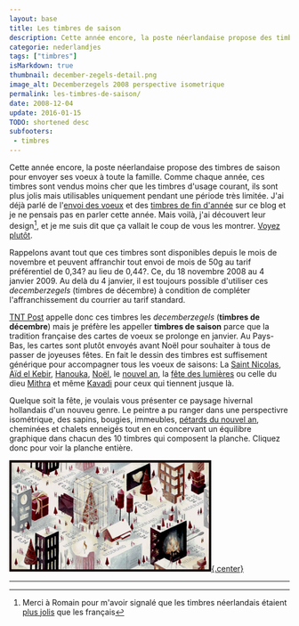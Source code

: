 ```yaml
---
layout: base
title: Les timbres de saison
description: Cette année encore, la poste néerlandaise propose des timbres de saison pour envoyer ses voeux à toute la famille. Comme chaque année, ces timbres sont vend
categorie: nederlandjes
tags: ["timbres"]
isMarkdown: true
thumbnail: december-zegels-detail.png
image_alt: Decemberzegels 2008 perspective isometrique
permalink: les-timbres-de-saison/
date: 2008-12-04
update: 2016-01-15
TODO: shortened desc
subfooters:
 - timbres
---
```


Cette année encore, la poste néerlandaise propose des timbres de saison pour envoyer ses voeux à toute la famille. Comme chaque année, ces timbres sont vendus moins cher que les timbres d'usage courant, ils sont plus jolis mais utilisables uniquement pendant une période très limitée. J'ai déjà parlé de l'[envoi des voeux](/augmentation-du-prix-du-timbre) et des [timbres de fin d'année](/timbres-en-promo) sur ce blog et je ne pensais pas en parler cette année. Mais voilà, j'ai découvert leur design[^1], et je me suis dit que ça vallait le coup de vous les montrer. [Voyez plutôt](/les-timbres-de-saison).

Rappelons avant tout que ces timbres sont disponibles depuis le mois de novembre et peuvent affranchir tout envoi de mois de 50g au tarif préférentiel de 0,34? au lieu de 0,44?. Ce, du 18 novembre 2008 au 4 janvier 2009. Au delà du 4 janvier, il est toujours possible d'utiliser ces *decemberzegels* (timbres de décembre) à condition de compléter l'affranchissement du courrier au tarif standard.

[TNT Post](/la-poste-prends-les-couleurs-d-halloween) appelle donc ces timbres les *decemberzegels* (**timbres de décembre**) mais je préfère les appeller **timbres de saison** parce que la tradition française des cartes de voeux se prolonge en janvier. Au Pays-Bas, les cartes sont plutôt envoyés avant Noël pour souhaiter à tous de passer de joyeuses fêtes. En fait le dessin des timbres est suffisement générique pour accompagner tous les voeux de saisons: La [Saint Nicolas](/saint-nicolas-est-revenu-sinterklaas-is-terug), [Aïd el Kebir](http://ar.wikipedia.org/wiki/%D8%B9%D9%8A%D8%AF_%D8%A7%D9%84%D8%A3%D8%B6%D8%AD%D9%89), [Hanouka](/nouveau-mot-chanoeka), [Noël](/noel-des-pays-bas), le [nouvel an](/preparatifs-petaradants), la [fête des lumières](http://www.lumieres.lyon.fr/lumieres/sections/en) ou celle du dieu [Mithra](http://fr.wikipedia.org/wiki/Mithra) et même [Kavadi](http://en.wikipedia.org/wiki/Thaipusam) pour ceux qui tiennent jusque là.

Quelque soit la fête, je voulais vous présenter ce paysage hivernal hollandais d'un nouveu genre. Le peintre a pu ranger dans une perspectivre isométrique, des sapins, bougies, immeubles, [pétards du nouvel an](/nouveau-mot-vuurwerk), cheminées et chalets enneigés tout en en concervant un équilibre graphique dans chacun des 10 timbres qui composent la planche. Cliquez donc pour voir la planche entière.

[![Decemberzegels 2008 perspective isometrique](december-zegels-detail.png){.center}](http://blog.re/me-in-amsterdam/files/data/2008-december-zegels.png)

---
[^1]: Merci à Romain pour m'avoir signalé que les timbres néerlandais étaient [plus jolis](/des-timbres-ecolos-en-france-et-aux-pays-bas#co) que les français
<!-- post notes:
Areva 
You all know
http://www.dailymotion.com/video/xjmp1_royksopp-remind-me_music
röyksopp - remind-me video, it is focussing on UK and end on Japan if you remember well 
Here is the following:
http://www.youtube.com/watch?v=ok3ykR2GHCc  

> You all know
http://www.dailymotion.com/video/x27i4g_pub-areva_ads 
Areva ad (seen on TV) 
> Here is the real one:
http://www.dailymotion.com/video/xk25d_pub-areva_ads 
Areva in real (not seen on TV)
--->
